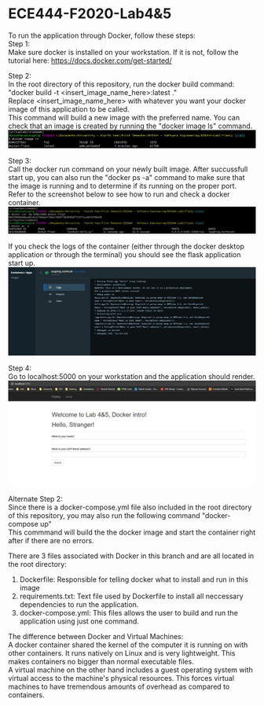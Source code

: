 # ECE444-F2020-Lab4&5
To run the application through Docker, follow these steps:  
Step 1:  
Make sure docker is installed on your workstation. If it is not, follow the tutorial here: https://docs.docker.com/get-started/  
  
Step 2:  
In the root directory of this repository, run the docker build command: "docker build -t <insert_image_name_here>:latest ."  
Replace <insert_image_name_here> with whatever you want your docker image of this application to be called.  
This command will build a new image with the preferred name. You can check that an image is created by running the "docker image ls" command.  
![Docker_Image](https://github.com/devesh-nischal/ECE444-F2020-Lab3/blob/lab4_Microservice_Experiment/Docker_Image.JPG?raw=true)  
  
Step 3:  
Call the docker run command on your newly built image. After succussfull start up, you can also run the "docker ps -a" command to make sure that the image is running and to determine if its running on the proper port. Refer to the screenshot below to see how to run and check a docker container.  
![Docker_Run_Command](https://github.com/devesh-nischal/ECE444-F2020-Lab3/blob/lab4_Microservice_Experiment/Docker_Run_Command.JPG?raw=true)  
  
If you check the logs of the container (either through the docker desktop application or through the terminal) you should see the flask application start up.  
![Docker_Run_Log](https://github.com/devesh-nischal/ECE444-F2020-Lab3/blob/lab4_Microservice_Experiment/Docker_Run_Log.JPG?raw=true)  
  
Step 4:  
Go to localhost:5000 on your workstation and the application should render.  
![Docker_Webpage](https://github.com/devesh-nischal/ECE444-F2020-Lab3/blob/lab4_Microservice_Experiment/Docker_Webpage.JPG?raw=true)  
  
Alternate Step 2:  
Since there is a docker-compose.yml file also included in the root directory of this repository, you may also run the following command "docker-compose up"  
This commmand will build the the docker image and start the container right after if there are no errors.  
  
There are 3 files associated with Docker in this branch and are all located in the root directory:  
1. Dockerfile: Responsible for telling docker what to install and run in this image  
2. requirements.txt: Text file used by Dockerfile to install all neccessary dependencies to run the application.  
3. docker-compose.yml: This files allows the user to  build and run the application using just one command.  
  
  
  
  
The difference between Docker and Virtual Machines:  
A docker container shared the kernel of the computer it is running on with other containers. It runs natively on Linux and is very lightweight. This makes containers no bigger than normal executable files.  
A virtual machine on the other hand includes a guest operating system with virtual access to the machine's physical resources. This forces virtual machines to have tremendous amounts of overhead as compared to containers.

